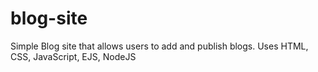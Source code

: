 # blog-site
Simple Blog site that allows users to add and publish blogs. Uses HTML, CSS, JavaScript, EJS, NodeJS
